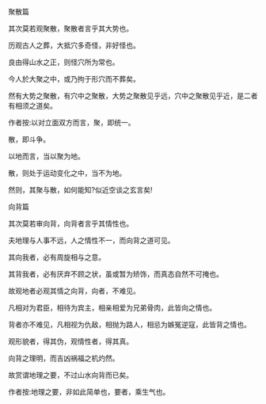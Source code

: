 聚散篇

其次莫若观聚散，聚散者言乎其大势也。

历观古人之葬，大抵穴多奇怪，非好怪也。

良由得山水之正，则怪穴所为常也。

今人於大聚之中，或乃拘于形穴而不葬矣。

然有大势之聚散，有穴中之聚散，大势之聚散见乎远，穴中之聚散见乎近，是二者有相须之道矣。

作者按:以对立面双方而言，聚，即统一。

散，即斗争。

以地而言，当以聚为地。

散，则处于运动变化之中，当不为地。

然则，其聚与散，如何能知?似近空谈之玄言矣!

向背篇

其次莫若审向背，向背者言乎其情性也。

夫地理与人事不远，人之情性不一，而向背之道可见。

其向我者，必有周旋相与之意。

其背我者，必有厌弃不顾之状，虽或暂为矫饰，而真态自然不可掩也。

故观地者必观其情之向背，向者，不难见。

凡相对为君臣，相待为宾主，相亲相爱为兄弟骨肉，此皆向之情也。

背者亦不难见，凡相视为仇敌，相抛为路人，相忌为嫉冤逆寇，此皆背之情也。

观形貌者，得其伪，观情性者，得其真。

向背之理明，而吉凶祸福之机灼然。

故赏谓地理之要，不过山水向背而已矣。

作者按:地理之要，非如此简单也，要者，乘生气也。

